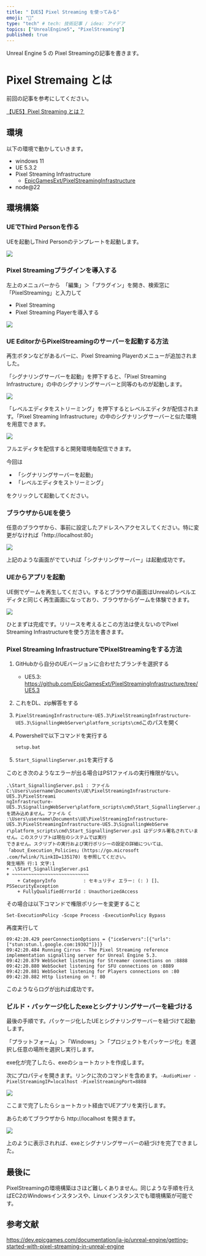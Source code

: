 ```yaml
---
title: "【UE5】Pixel Streaming を使ってみる"
emoji: "🎏"
type: "tech" # tech: 技術記事 / idea: アイデア
topics: ["UnrealEngine5", "PixelStreaming"]
published: true
---
```


Unreal Engine 5 の Pixel Streamingの記事を書きます。

# Pixel Stremaing とは

前回の記事を参考にしてください。

[【UE5】Pixel Streaming とは？](https://zenn.dev/tkmkik/articles/pixel_streaming_01)

## 環境

以下の環境で動かしていきます。

- windows 11
- UE 5.3.2
- Pixel Streaming Infrastructure
    - [EpicGamesExt/PixelStreamingInfrastructure](https://github.com/EpicGamesExt/PixelStreamingInfrastructure)
- node@22

## 環境構築

### UEでThird Personを作る

UEを起動しThird Personのテンプレートを起動します。

![](/images/pixelstreaming2-1.png)

### Pixel Streamingプラグインを導入する

左上のメニュバーから　「編集」＞「プラグイン」を開き、検索窓に「PixelStreaming」と入力して

- Pixel Streaming
- Pixel Streaming Playerを導入する

![](/images/pixelstreaming2-2.png)

### UE EditorからPixelStreamingのサーバーを起動する方法

再生ボタンなどがあるバーに、Pixel Streaming Playerのメニューが追加されました。

「シグナリングサーバーを起動」を押下すると、「Pixel Streaming Infrastructure」の中のシグナリングサーバーと同等のものが起動します。

![](/images/pixelstreaming2-3.png)

「レベルエディタをストリーミング」を押下するとレベルエディタが配信されます。「Pixel Streaming Infrastructure」の中のシグナリングサーバーと似た環境を用意できます。

![](/images/pixelstreaming2-4.png)

フルエディタを配信すると開発環境毎配信できます。

今回は

- 「シグナリングサーバーを起動」
- 「レベルエディタをストリーミング」

をクリックして起動してください。

### ブラウザからUEを使う

任意のブラウザから、事前に設定したアドレスへアクセスしてください。特に変更がなければ「http://localhost:80」

![](/images/pixelstreaming2-5.png)

上記のような画面がでていれば「シグナリングサーバー」は起動成功です。

### UEからアプリを起動

UE側でゲームを再生してください。するとブラウザの画面はUnrealのレベルエディタと同じく再生画面になっており、ブラウザからゲームを体験できます。

![](/images/pixelstreaming2-6.png)

ひとまずは完成です。リリースを考えるとこの方法は使えないのでPixel Streaming Infrastructureを使う方法を書きます。

### Pixel Streaming InfrastructureでPixelStreamingをする方法

1. GitHubから自分のUEバージョンに合わせたブランチを選択する
    - UE5.3:　https://github.com/EpicGamesExt/PixelStreamingInfrastructure/tree/UE5.3 

2. これをDL、zip解答をする
3. `PixelStreamingInfrastructure-UE5.3\PixelStreamingInfrastructure-UE5.3\SignallingWebServer\platform_scripts\cmd`このパスを開く
4. Powershellで以下コマンドを実行する

    ```sh
    setup.bat
    ```

5. `Start_SignallingServer.ps1`を実行する

このとき次のようなエラーが出る場合はPS1ファイルの実行権限がない。

```
.\Start_SignallingServer.ps1 : ファイル C:\Users\username\Documents\UE\PixelStreamingInfrastructure-UE5.3\PixelStreami
ngInfrastructure-UE5.3\SignallingWebServer\platform_scripts\cmd\Start_SignallingServer.ps1 を読み込めません。ファイル C
:\Users\username\Documents\UE\PixelStreamingInfrastructure-UE5.3\PixelStreamingInfrastructure-UE5.3\SignallingWebServe
r\platform_scripts\cmd\Start_SignallingServer.ps1 はデジタル署名されていません。このスクリプトは現在のシステムでは実行
できません。スクリプトの実行および実行ポリシーの設定の詳細については、「about_Execution_Policies」(https://go.microsoft
.com/fwlink/?LinkID=135170) を参照してください。
発生場所 行:1 文字:1
+ .\Start_SignallingServer.ps1
+ ~~~~~~~~~~~~~~~~~~~~~~~~~~~~
    + CategoryInfo          : セキュリティ エラー: (: ) []、PSSecurityException
    + FullyQualifiedErrorId : UnauthorizedAccess
```

その場合は以下コマンドで権限ポリシーを変更すること

```
Set-ExecutionPolicy -Scope Process -ExecutionPolicy Bypass 
```

再度実行して

```
09:42:20.429 peerConnectionOptions = {"iceServers":[{"urls":["stun:stun.l.google.com:19302"]}]}
09:42:20.484 Running Cirrus - The Pixel Streaming reference implementation signalling server for Unreal Engine 5.3.
09:42:20.879 WebSocket listening for Streamer connections on :8888
09:42:20.880 WebSocket listening for SFU connections on :8889
09:42:20.881 WebSocket listening for Players connections on :80
09:42:20.882 Http listening on *: 80
```

このようならログが出れば成功です。

### ビルド・パッケージ化したexeとシグナリングサーバーを紐づける

最後の手順です。パッケージ化したUEとシグナリングサーバーを紐づけて起動します。

「プラットフォーム」＞「Windows」＞「プロジェクトをパッケージ化」を選択し任意の場所を選択し実行します。

exe化が完了したら、exeのショートカットを作成します。

次にプロパティを開きます。リンクに次のコマンドを含めます。`-AudioMixer -PixelStreamingIP=localhost -PixelStreamingPort=8888`

![](/images/pixelstreaming2-7.png)

ここまで完了したらショートカット経由でUEアプリを実行します。

あらためてブラウザから http://localhost を開きます。

![](/images/pixelstreaming2-8.png)

上のように表示されれば、exeとシグナリングサーバーの紐づけを完了できました。


## 最後に

PixelStreamingの環境構築はさほど難しくありません。同じような手順を行えばEC2のWindowsインスタンスや、Linuxインスタンスでも環境構築が可能です。

## 参考文献

https://dev.epicgames.com/documentation/ja-jp/unreal-engine/getting-started-with-pixel-streaming-in-unreal-engine